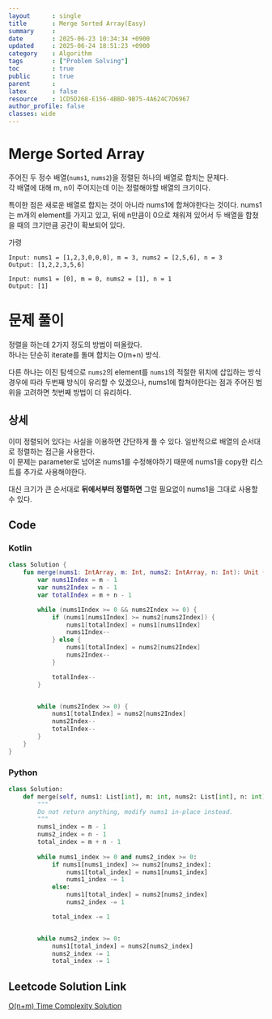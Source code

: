 ```yaml
---
layout      : single
title       : Merge Sorted Array(Easy)
summary     : 
date        : 2025-06-23 10:34:34 +0900
updated     : 2025-06-24 18:51:23 +0900
category    : Algorithm
tags        : ["Problem Solving"]
toc         : true
public      : true
parent      : 
latex       : false
resource    : 1CD5D268-E156-4BBD-9B75-4A624C7D6967
author_profile: false
classes: wide
---
```


# Merge Sorted Array
주어진 두 정수 배열(`nums1`, `nums2`)을 정렬된 하나의 배열로 합치는 문제다.  
각 배열에 대해 m, n이 주어지는데 이는 정렬해야할 배열의 크기이다.  

특이한 점은 새로운 배열로 합지는 것이 아니라 nums1에 합쳐야한다는 것이다.
nums1는 m개의 element를 가지고 있고, 뒤에 n만큼이 0으로 채워져 있어서 두 배열을 합쳤을 때의 크기만큼 공간이 확보되어 있다.  


가령
```
Input: nums1 = [1,2,3,0,0,0], m = 3, nums2 = [2,5,6], n = 3
Output: [1,2,2,3,5,6]

Input: nums1 = [0], m = 0, nums2 = [1], n = 1
Output: [1]
```

# 문제 풀이
정렬을 하는데 2가지 정도의 방법이 떠올랐다.  
하나는 단순히 iterate를 돌며 합치는 O(m+n) 방식.  

다른 하나는 이진 탐색으로 `nums2`의 element를 `nums1`의 적절한 위치에 삽입하는 방식
경우에 따라 두번째 방식이 유리할 수 있겠으나, nums1에 합쳐야한다는 점과 주어진 범위을 고려하면 첫번째 방법이 더 유리하다.  

## 상세  
이미 정렬되어 있다는 사실을 이용하면 간단하게 풀 수 있다. 
일반적으로 배열의 순서대로 정렬하는 접근을 사용한다.  
이 문제는 parameter로 넘어온 nums1를 수정해야하기 때문에 nums1을 copy한 리스트를 추가로 사용해야한다.  

대신 크기가 큰 순서대로 **뒤에서부터 정렬하면** 그럴 필요없이 nums1을 그대로 사용할 수 있다.  

## Code
### Kotlin
```kotlin
class Solution {
	fun merge(nums1: IntArray, m: Int, nums2: IntArray, n: Int): Unit {
		var nums1Index = m - 1
		var nums2Index = n - 1
		var totalIndex = m + n - 1

		while (nums1Index >= 0 && nums2Index >= 0) {
			if (nums1[nums1Index] >= nums2[nums2Index]) {
				nums1[totalIndex] = nums1[nums1Index]
				nums1Index--
			} else { 
				nums1[totalIndex] = nums2[nums2Index]
				nums2Index--
			}

			totalIndex--
		}


		while (nums2Index >= 0) {
			nums1[totalIndex] = nums2[nums2Index]
			nums2Index--
			totalIndex--
		}
    }
}
```
### Python
```python
class Solution:
    def merge(self, nums1: List[int], m: int, nums2: List[int], n: int) -> None:
        """
        Do not return anything, modify nums1 in-place instead.
        """
        nums1_index = m - 1
        nums2_index = n - 1
        total_index = m + n - 1
 
        while nums1_index >= 0 and nums2_index >= 0:
            if nums1[nums1_index] >= nums2[nums2_index]:
                nums1[total_index] = nums1[nums1_index]
                nums1_index -= 1
            else:
                nums1[total_index] = nums2[nums2_index]
                nums2_index -= 1

            total_index -= 1


        while nums2_index >= 0:
            nums1[total_index] = nums2[nums2_index]
            nums2_index -= 1
            total_index -= 1
```

## Leetcode Solution Link
[O(n+m) Time Complexity Solution](https://leetcode.com/problems/merge-sorted-array/solutions/6874652/onm-time-complexity-solution-by-leeapple-urts)

